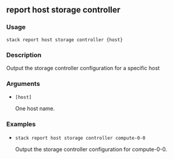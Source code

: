 ## report host storage controller

### Usage

`stack report host storage controller {host}`

### Description

Output the storage controller configuration for a specific host

### Arguments

* `[host]`

   One host name.


### Examples

* `stack report host storage controller compute-0-0`

   Output the storage controller configuration for compute-0-0.



